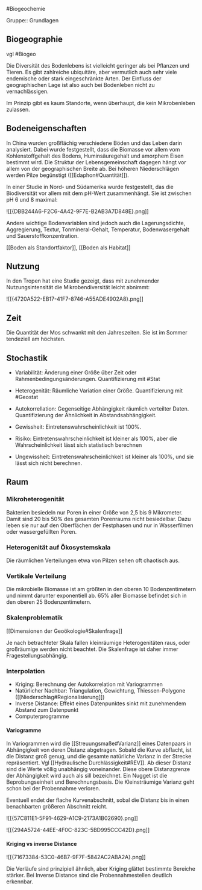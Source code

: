 #Biogeochemie 

Gruppe:: Grundlagen

## Biogeographie

vgl #Biogeo 

Die Diversität des Bodenlebens ist vielleicht geringer als bei Pflanzen und Tieren. Es gibt zahlreiche ubiquitäre, aber vermutlich auch sehr viele endemische oder stark eingeschränkte Arten. Der Einfluss der geographischen Lage ist also auch bei Bodenleben nicht zu vernachlässigen.

Im Prinzip gibt es kaum Standorte, wenn überhaupt, die kein Mikrobenleben zulassen.

## Bodeneigenschaften

In China wurden großflächig verschiedene Böden und das Leben darin analysiert. Dabei wurde festgestellt, dass die Biomasse vor allem vom Kohlenstoffgehalt des Bodens, Huminsäuregehalt und amorphem Eisen bestimmt wird. Die Struktur der Lebensgemeinschaft dagegen hängt vor allem von der geographischen Breite ab. Bei höheren Niederschlägen werden Pilze begünstigt ([[Edaphon#Quantität]]).

In einer Studie in Nord- und Südamerika wurde festgestellt, das die Biodiversität vor allem mit dem pH-Wert zusammenhängt. Sie ist zwischen pH 6 und 8 maximal:

![[{DBB244A6-F2C6-4A42-9F7E-B2AB3A7D848E}.png]]

Andere wichtige Bodenvariablen sind jedoch auch die Lagerungsdichte, Aggregierung, Textur, Tonmineral-Gehalt, Temperatur, Bodenwasergehalt und Sauerstoffkonzentration.

[[Boden als Standortfaktor]], [[Boden als Habitat]]

## Nutzung

In den Tropen hat eine Studie gezeigt, dass mit zunehmender Nutzungsintensität die Mikrobendiversität leicht abnimmt:

![[{4720A522-EB17-41F7-8746-A55ADE4902A8}.png]]

## Zeit

Die Quantität der Mos schwankt mit den Jahreszeiten. Sie ist im Sommer tendeziell am höchsten. 

## Stochastik

- Variabilität: Änderung einer Größe über Zeit oder Rahmenbedingungsänderungen. Quantifizierung mit #Stat 
- Heterogenität: Räumliche Variation einer Größe. Quantifizierung mit #Geostat 
- Autokorrellation: Gegenseitige Abhängigkeit räumlich verteilter Daten. Quantifizierung der Ähnlichkeit in Abstandsabhängigkeit.

- Gewissheit: Eintretenswahrscheinlichkeit ist 100%.
- Risiko: Eintretenswahrscheinlichkeit ist kleiner als 100%, aber die Wahrscheinlichkeit lässt sich statistisch berechnen
- Ungewissheit: Eintretenswahrscheinlichkeit ist kleiner als 100%, und sie lässt sich nicht berechnen.

## Raum

### Mikroheterogenität

Bakterien besiedeln nur Poren in einer Größe von 2,5 bis 9 Mikrometer. Damit sind 20 bis 50% des gesamten Porenraums nicht besiedelbar. Dazu leben sie nur auf den Oberflächen der Festphasen und nur in Wasserfilmen oder wassergefüllten Poren.

### Heterogenität auf Ökosystemskala

Die räumlichen Verteilungen etwa von Pilzen sehen oft chaotisch aus.

### Vertikale Verteilung

Die mikrobielle Biomasse ist am größten in den oberen 10 Bodenzentimetern und nimmt darunter exponentiell ab. 65% aller Biomasse befindet sich in den oberen 25 Bodenzentimetern.

### Skalenproblematik

[[Dimensionen der Geoökologie#Skalenfrage]]

Je nach betrachteter Skala fallen kleinräumige Heterogenitäten raus, oder großräumige werden nicht beachtet. Die Skalenfrage ist daher immer Fragestellungsabhängig.

### Interpolation

- Kriging: Berechnung der Autokorrelation mit Variogrammen
- Natürlicher Nachbar: Triangulation, Gewichtung, Thiessen-Polygone ([[Niederschlag#Regionalisierung]])
- Inverse Distance: Effekt eines Datenpunktes sinkt mit zunehmendem Abstand zum Datenpunkt
- Computerprogramme

#### Variogramme

In Variogrammen wird die [[Streuungsmaße#Varianz]] eines Datenpaars in Abhängigkeit von deren Distanz abgetragen. Sobald die Kurve abflacht, ist die Distanz groß genug, und die gesamte natürliche Varianz in der Strecke repräsentiert. Vgl [[Hydraulische Durchlässigkeit#REV]]. Ab dieser Distanz sind die Werte völlig unabhängig voneinander. Diese obere Distanzgrenze der Abhängigkeit wird auch als sill bezeichnet. Ein Nugget ist die Beprobungseinheit und Berechnungsbasis. Die Kleinsträumige Varianz geht schon bei der Probennahme verloren.

Eventuell endet der flache Kurvenabschnitt, sobal die Distanz bis in einen benachbarten größeren Abschnitt reicht.

![[{57C811E1-5F91-4629-A1C9-2173A1B02690}.png]]

![[{294A5724-44EE-4F0C-823C-5BD995CCC42D}.png]]

#### Kriging vs inverse Distance

![[{71673384-53C0-46B7-9F7F-5842AC2ABA2A}.png]]

Die Verläufe sind prinzipiell ähnlich, aber Kriging glättet bestimmte Bereiche stärker. Bei Inverse Distance sind die Probennahmestellen deutlich erkennbar.